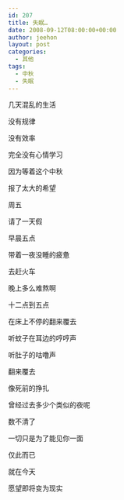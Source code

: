```yaml
---
id: 207
title: 失眠…
date: 2008-09-12T08:00:00+00:00
author: jeehon
layout: post
categories:
  - 其他
tags:
  - 中秋
  - 失眠
---
```

几天混乱的生活
  
没有规律
  
没有效率
  
完全没有心情学习
  
因为等着这个中秋
  
报了太大的希望

周五
  
请了一天假
  
早晨五点
  
带着一夜没睡的疲惫
  
去赶火车
  
晚上多么难熬啊
  
十二点到五点
  
在床上不停的翻来覆去
  
听蚊子在耳边的哼哼声
  
听肚子的咕噜声
  
翻来覆去
  
像死前的挣扎
  
曾经过去多少个类似的夜呢
  
数不清了
  
一切只是为了能见你一面
  
仅此而已
  
就在今天
  
愿望即将变为现实